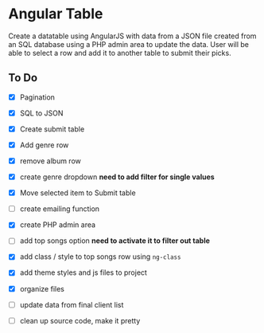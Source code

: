 # Angular Table #

Create a datatable using AngularJS with data from a JSON file created from an SQL database using a PHP admin area to update the data. User will be able to select a row and add it to another table to submit their picks.

## To Do ##

- [X] Pagination
- [X] SQL to JSON
- [X] Create submit table
- [X] Add genre row
- [X] remove album row
- [X] create genre dropdown **need to add filter for single values**
- [X] Move selected item to Submit table
- [ ] create emailing function
- [X] create PHP admin area
- [ ] add top songs option **need to activate it to filter out table**
- [X] add class / style to top songs row  using `ng-class`
- [X] add theme styles and js files to project
- [X] organize files
- [ ] update data from final client list
- [ ] clean up source code, make it pretty

